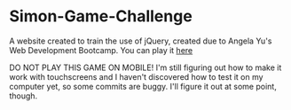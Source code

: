 # Simon-Game-Challenge
A website created to train the use of jQuery, created due to Angela Yu's Web Development Bootcamp. You can play it [here](https://herlocksholmes1888.github.io/Simon-Game-Challenge/)

DO NOT PLAY THIS GAME ON MOBILE! I'm still figuring out how to make it work with touchscreens and I haven't discovered how to test it on my computer yet, so some commits are buggy. I'll figure it out at some point, though.
